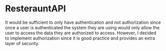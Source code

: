 # ResterauntAPI

It would be sufficient to only have authentication and not authorization since once a user is authenticated the system they are using would only allow the user to access the data they are authorized to access. However, I decided to implement authorization since it is good practice and provides an extra layer of security.
